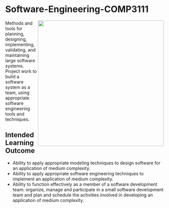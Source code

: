 # Software-Engineering-COMP3111
<img src="https://www.iiht.net/sites/default/files/Software%20Development_0.jpg" width="400px" align="right">

Methods and tools for planning, designing, implementing, validating, and maintaining large software systems. Project work to build a software system as a team, using appropriate software engineering tools and techniques.

## Intended Learning Outcome
- Ability to apply appropriate modeling techniques to design software for an application of medium complexity.
- Ability to apply appropriate software engineering techniques to implement an application of medium complexity.
- Ability to function effectively as a member of a software development team: organize, manage and participate in a small software development team and plan and schedule the activities involved in developing an application of medium complexity.
